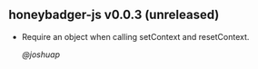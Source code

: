 ## honeybadger-js v0.0.3 (unreleased) ##

* Require an object when calling setContext and resetContext.

  *@joshuap*
